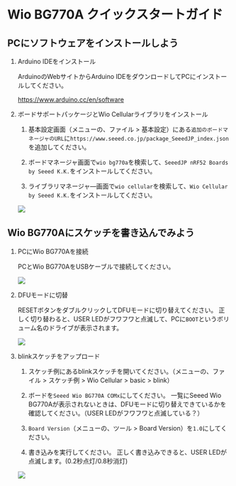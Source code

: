 # Wio BG770A クイックスタートガイド

## PCにソフトウェアをインストールしよう

1. Arduino IDEをインストール

    ArduinoのWebサイトからArduino IDEをダウンロードしてPCにインストールしてください。

    https://www.arduino.cc/en/software

1. ボードサポートパッケージとWio Cellularライブラリをインストール

    1. 基本設定画面（メニューの、ファイル > 基本設定）にある`追加のボードマネージャのURL`に`https://www.seeed.co.jp/package_SeeedJP_index.json`を追加してください。

    1. ボードマネージャ画面で`wio bg770a`を検索して、`SeeedJP nRF52 Boards by Seeed K.K.`をインストールしてください。

    1. ライブラリマネージャ―画面で`wio cellular`を検索して、`Wio Cellular by Seeed K.K.`をインストールしてください。

    [![](https://img.youtube.com/vi/t8lNZ8HixHk/0.jpg)](https://www.youtube.com/watch?v=t8lNZ8HixHk)

## Wio BG770Aにスケッチを書き込んでみよう

1. PCにWio BG770Aを接続

    PCとWio BG770AをUSBケーブルで接続してください。

    [![](https://img.youtube.com/vi/lbEq_0Bwr9A/0.jpg)](https://www.youtube.com/watch?v=lbEq_0Bwr9A)

1. DFUモードに切替

    RESETボタンをダブルクリックしてDFUモードに切り替えてください。
    正しく切り替わると、USER LEDがフワフワと点滅して、PCに`BOOT`というボリューム名のドライブが表示されます。

    [![](https://img.youtube.com/vi/T-7dgf2oDV0/0.jpg)](https://www.youtube.com/watch?v=T-7dgf2oDV0)

1. blinkスケッチをアップロード

    1. スケッチ例にあるblinkスケッチを開いてください。（メニューの、ファイル > スケッチ例 > Wio Cellular > basic > blink）

    1. ボードを`Seeed Wio BG770A COMx`にしてください。
    一覧にSeeed Wio BG770Aが表示されないときは、DFUモードに切り替えできているかを確認してください。（USER LEDがフワフワと点滅している？）

    1. `Board Version`（メニューの、ツール > Board Version）を`1.0`にしてください。

    1. 書き込みを実行してください。
    正しく書き込みできると、USER LEDが点滅します。(0.2秒点灯/0.8秒消灯)

    [![](https://img.youtube.com/vi/kh8cEM4pA-c/0.jpg)](https://www.youtube.com/watch?v=kh8cEM4pA-c)
